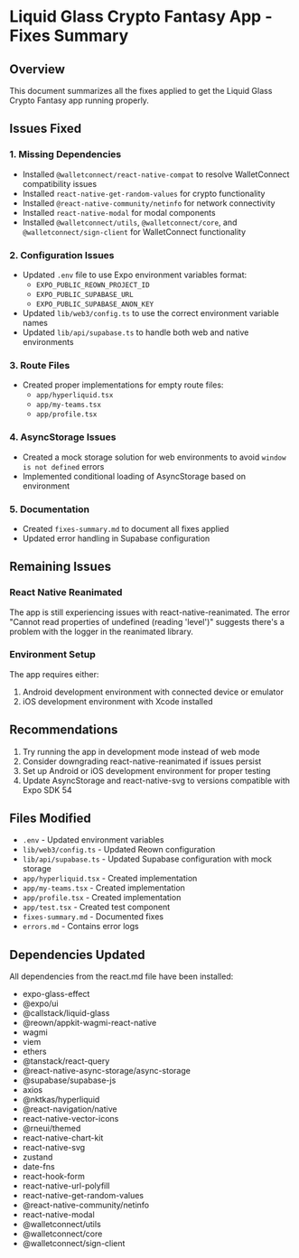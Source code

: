 # Liquid Glass Crypto Fantasy App - Fixes Summary

## Overview
This document summarizes all the fixes applied to get the Liquid Glass Crypto Fantasy app running properly.

## Issues Fixed

### 1. Missing Dependencies
- Installed `@walletconnect/react-native-compat` to resolve WalletConnect compatibility issues
- Installed `react-native-get-random-values` for crypto functionality
- Installed `@react-native-community/netinfo` for network connectivity
- Installed `react-native-modal` for modal components
- Installed `@walletconnect/utils`, `@walletconnect/core`, and `@walletconnect/sign-client` for WalletConnect functionality

### 2. Configuration Issues
- Updated `.env` file to use Expo environment variables format:
  - `EXPO_PUBLIC_REOWN_PROJECT_ID`
  - `EXPO_PUBLIC_SUPABASE_URL`
  - `EXPO_PUBLIC_SUPABASE_ANON_KEY`
- Updated `lib/web3/config.ts` to use the correct environment variable names
- Updated `lib/api/supabase.ts` to handle both web and native environments

### 3. Route Files
- Created proper implementations for empty route files:
  - `app/hyperliquid.tsx`
  - `app/my-teams.tsx`
  - `app/profile.tsx`

### 4. AsyncStorage Issues
- Created a mock storage solution for web environments to avoid `window is not defined` errors
- Implemented conditional loading of AsyncStorage based on environment

### 5. Documentation
- Created `fixes-summary.md` to document all fixes applied
- Updated error handling in Supabase configuration

## Remaining Issues

### React Native Reanimated
The app is still experiencing issues with react-native-reanimated. The error "Cannot read properties of undefined (reading 'level')" suggests there's a problem with the logger in the reanimated library.

### Environment Setup
The app requires either:
1. Android development environment with connected device or emulator
2. iOS development environment with Xcode installed

## Recommendations

1. Try running the app in development mode instead of web mode
2. Consider downgrading react-native-reanimated if issues persist
3. Set up Android or iOS development environment for proper testing
4. Update AsyncStorage and react-native-svg to versions compatible with Expo SDK 54

## Files Modified

- `.env` - Updated environment variables
- `lib/web3/config.ts` - Updated Reown configuration
- `lib/api/supabase.ts` - Updated Supabase configuration with mock storage
- `app/hyperliquid.tsx` - Created implementation
- `app/my-teams.tsx` - Created implementation
- `app/profile.tsx` - Created implementation
- `app/test.tsx` - Created test component
- `fixes-summary.md` - Documented fixes
- `errors.md` - Contains error logs

## Dependencies Updated

All dependencies from the react.md file have been installed:
- expo-glass-effect
- @expo/ui
- @callstack/liquid-glass
- @reown/appkit-wagmi-react-native
- wagmi
- viem
- ethers
- @tanstack/react-query
- @react-native-async-storage/async-storage
- @supabase/supabase-js
- axios
- @nktkas/hyperliquid
- @react-navigation/native
- react-native-vector-icons
- @rneui/themed
- react-native-chart-kit
- react-native-svg
- zustand
- date-fns
- react-hook-form
- react-native-url-polyfill
- react-native-get-random-values
- @react-native-community/netinfo
- react-native-modal
- @walletconnect/utils
- @walletconnect/core
- @walletconnect/sign-client